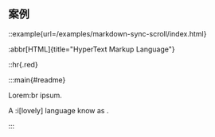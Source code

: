 ## 案例


::example{url=/examples/markdown-sync-scroll/index.html}

:abbr[HTML]{title="HyperText Markup Language"}

::hr{.red}

:::main{#readme}

Lorem:br
ipsum.

A :i[lovely] language know as .

:::
